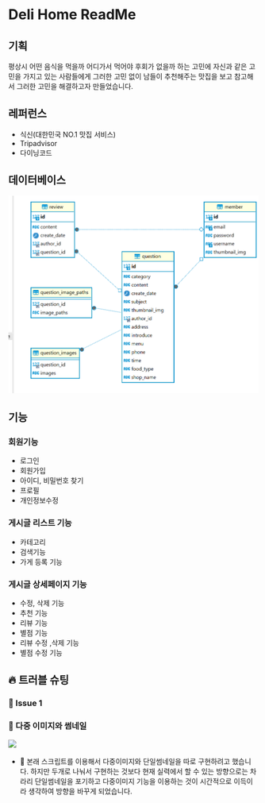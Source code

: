 # Deli Home ReadMe

## 기획
평상시 어떤 음식을 먹을까 어디가서 먹어야 후회가 없을까 하는 고민에
자신과 같은 고민을 가지고 있는 사람들에게 그러한 고민 없이 남들이
추천해주는 맛집을 보고 참고해서 그러한 고민을 해결하고자 만들었습니다.

## 레퍼런스
- 식신(대한민국 NO.1 맛집 서비스)
- Tripadvisor
- 다이닝코드

## 데이터베이스

![img.png](img.png)

## 기능

### 회원기능
- 로그인
- 회원가입
- 아이디, 비밀번호 찾기
- 프로필
- 개인정보수정

### 게시글 리스트 기능
- 카테고리
- 검색기능
- 가게 등록 기능

### 게시글 상세페이지 기능

- 수정, 삭제 기능
- 추천 기능
- 리뷰 기능
- 별점 기능
- 리뷰 수정 ,삭제 기능
- 별점 수정 기능


## 🔥 트러블 슈팅

### 🚨 Issue 1
### 🚧 다중 이미지와 썸네일
![](https://velog.velcdn.com/images/hanseon97/post/32f00503-29f6-4ae9-b44a-19a0db68c3c8/image.png)

- 🚥 본래 스크립트를 이용해서 다중이미지와 단일썸네일을 따로 구현하려고 했습니다.
  하지만 두개로 나눠서 구현하는 것보다 현재 실력에서 할 수 있는 방향으로는 차라리 단일썸네일을 포기하고 다중이미지 기능을 이용하는 것이 시간적으로 이득이라 생각하여 방향을 바꾸게 되었습니다.


